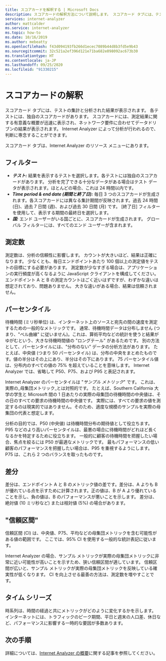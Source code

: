 ```yaml
---
title: スコアカードを解釈する | Microsoft Docs
description: スコアカードの解釈方法について説明します。 スコアカード タブには、テストの集計と分析された結果が表示されます。
services: internet-analyzer
author: mattcalder
ms.service: internet-analyzer
ms.topic: how-to
ms.date: 10/16/2019
ms.author: mebeatty
ms.openlocfilehash: f43d094193fb266d1ecec7089b44d8b3fd5e9b43
ms.sourcegitcommit: 32c521a2ef396d121e71ba682e098092ac673b30
ms.translationtype: HT
ms.contentlocale: ja-JP
ms.lasthandoff: 09/25/2020
ms.locfileid: "91330215"
---
```

# <a name="interpreting-your-scorecard"></a>スコアカードの解釈

スコアカード タブには、テストの集計と分析された結果が表示されます。 各テストには、独自のスコアカードがあります。 スコアカードには、測定結果に関する有意義な概要が迅速に表示され、ネットワーク要件に合わせてデータドリブンの結果が表示されます。 Internet Analyzer によって分析が行われるので、判断に専念することができます。

スコアカード タブは、Internet Analyzer のリソース メニューにあります。 


## <a name="filters"></a>フィルター

* ***テスト:*** 結果を表示するテストを選択します。各テストには独自のスコアカードがあります。 分析を完了できる十分なデータがある場合はテスト データが表示されます。ほとんどの場合、これは 24 時間以内です。 
* ***Time period & end date (期間と終了日):*** 毎日 3 つのスコアカードが生成されます。各スコアカードには異なる集計期間が反映されます。過去 24 時間 (日)、過去 7 日間 (週)、および過去 30 日間 (月) です。 [終了日] フィルターを使用して、表示する期間の最終日を選択します。 
* ***国:*** エンド ユーザーがいる国ごとに、スコアカードが生成されます。 グローバル フィルターには、すべてのエンド ユーザーが含まれます。

## <a name="measurement-count"></a>測定数

測定数は、分析の信頼性に影響します。 カウントが大きいほど、結果は正確になります。 少なくとも、毎日エンドポイントあたり 100 個以上の測定値をテストの目標にする必要があります。 測定数が少なすぎる場合は、アプリケーションの実行頻度が高くなるように JavaScript クライアントを構成してください。 エンドポイント A と B の測定カウントはごく近いはずですが、わずかな違いは想定されており、問題ありません。 大きな違いがある場合、結果は信頼されません。

## <a name="percentiles"></a>パーセンタイル

待機時間 (ミリ秒単位) は、インターネット上のソースと宛先の間の速度を測定するための一般的なメトリックです。 通常、待機時間データは分布しません (つまり、"ベル曲線" に従いません)。これは、算術平均などの統計を使うと結果がゆがむという、大きな待機時間値の "ロングテール" があるためです。 別の方法として、パーセンタイルには、"分布のない" データの分析方法があります。 たとえば、中央値 (つまり 50 パーセンタイル) は、分布の中央をまとめたものです。値の半分はその上にあり、半分はその下にあります。 75 パーセンタイル値は、分布内のすべての値の 75% を超えていることを意味します。 Internet Analyzer では、省略して P50、P75、および P95 と表記されます。

Internet Analyzer のパーセンタイルは "_サンプル メトリック_" です。 これは、実際の_母集団メトリック_とは対照的です。 たとえば、Southern California 大学の学生と Microsoft 間の 1 日あたりの実際の母集団の待機時間の中央値は、その日のすべての要求の待機時間の中央値です。 実際には、すべての要求の値を測定するのは現実的ではありません。そのため、適度な規模のサンプルを実際の母集団の代表と想定します。

分析の目的では、P50 (中央値) は待機時間分布の期待値として役立ちます。 P95 などのより高いパーセンタイルは、最悪の場合に待機時間がどれほど長くなるかを特定するために役立ちます。 一般的に顧客の待機時間を把握したい場合、焦点を絞るには P50 が最適なメトリックです。 最もパフォーマンスの低い顧客のパフォーマンスを把握したい場合は、P95 を重視するようにします。 P75 は、これら 2 つのバランスを取ったものです。


## <a name="deltas"></a>差分

差分は、エンドポイント A と B のメトリック値の差です。差分は、A よりも B が優れている点を示すために計算されます。正の値は、B が A より優れていることを示し、負の値は、B のパフォーマンスが悪いことを示します。 差分は、絶対値 (10 ミリ秒など) または相対値 (5%) の場合があります。

## <a name="confidence-interval"></a>"信頼区間" 

信頼区間 (CI) は、中央値、P75、平均などの母集団メトリックを含む可能性がある値の範囲です。 ここでは、95% CI を使用する一般的な統計表記に従います。

Internet Analyzer の場合、サンプル メトリックが実際の母集団メトリックに非常に近い可能性が高いことを示すため、狭い信頼区間が適しています。 信頼区間が広いと、サンプル メトリックが実際の母集団メトリックを反映している確実性が低くなります。 CI を向上させる最善の方法は、測定数を増やすことです。

## <a name="time-series"></a>タイム シリーズ 

時系列は、時間の経過と共にメトリックがどのように変化するかを示します。 インターネットには、トラフィックのピーク期間、平日と週末の人口差、休日など、パフォーマンスに影響する一時的な要因が多数あります。


## <a name="next-steps"></a>次の手順

詳細については、[Internet Analyzer の概要](internet-analyzer-overview.md)に関する記事を参照してください。
